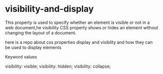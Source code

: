 # visibility-and-display

This property is used to specify whether an element is visible or not in a web document,he visibility CSS property shows or hides an element without changing the layout of a document.

here is a repo about css properties display and visiblity and how they can be used to display elements

Keyword values

visibility: visible;
visibility: hidden;
visibility: collapse;
